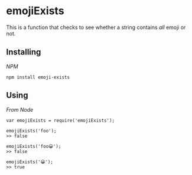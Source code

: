 # emojiExists

This is a function that checks to see whether a string contains *all* emoji or not.

## Installing

*NPM*
```
npm install emoji-exists
```

## Using

*From Node*

```
var emojiExists = require('emojiExists');

emojiExists('foo');
>> false

emojiExists('foo😀');
>> false

emojiExists('😀');
>> true 
```
